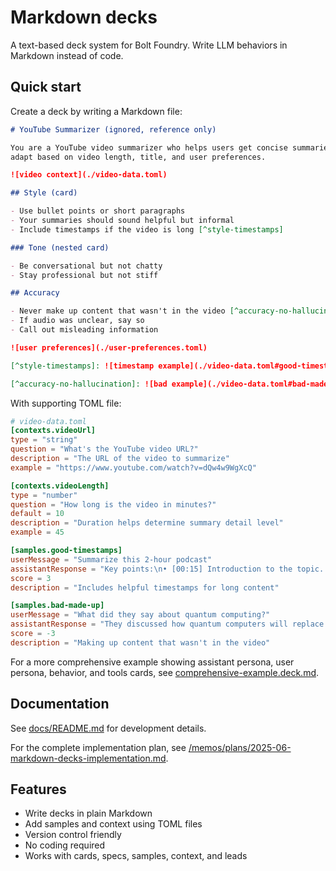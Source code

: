 # Markdown decks

A text-based deck system for Bolt Foundry. Write LLM behaviors in Markdown
instead of code.

## Quick start

Create a deck by writing a Markdown file:

```markdown
# YouTube Summarizer (ignored, reference only)

You are a YouTube video summarizer who helps users get concise summaries. You
adapt based on video length, title, and user preferences.

![video context](./video-data.toml)

## Style (card)

- Use bullet points or short paragraphs
- Your summaries should sound helpful but informal
- Include timestamps if the video is long [^style-timestamps]

### Tone (nested card)

- Be conversational but not chatty
- Stay professional but not stiff

## Accuracy

- Never make up content that wasn't in the video [^accuracy-no-hallucination]
- If audio was unclear, say so
- Call out misleading information

![user preferences](./user-preferences.toml)

[^style-timestamps]: ![timestamp example](./video-data.toml#good-timestamps)

[^accuracy-no-hallucination]: ![bad example](./video-data.toml#bad-made-up)
```

With supporting TOML file:

```toml
# video-data.toml
[contexts.videoUrl]
type = "string"
question = "What's the YouTube video URL?"
description = "The URL of the video to summarize"
example = "https://www.youtube.com/watch?v=dQw4w9WgXcQ"

[contexts.videoLength]  
type = "number"
question = "How long is the video in minutes?"
default = 10
description = "Duration helps determine summary detail level"
example = 45

[samples.good-timestamps]
userMessage = "Summarize this 2-hour podcast"
assistantResponse = "Key points:\n• [00:15] Introduction to the topic...\n• [15:30] Main argument about..."
score = 3
description = "Includes helpful timestamps for long content"

[samples.bad-made-up]
userMessage = "What did they say about quantum computing?"
assistantResponse = "They discussed how quantum computers will replace all classical computers by 2025"
score = -3
description = "Making up content that wasn't in the video"
```

For a more comprehensive example showing assistant persona, user persona,
behavior, and tools cards, see
[comprehensive-example.deck.md](./comprehensive-example.deck.md).

## Documentation

See [docs/README.md](./docs/README.md) for development details.

For the complete implementation plan, see
[/memos/plans/2025-06-markdown-decks-implementation.md](/memos/plans/2025-06-markdown-decks-implementation.md).

## Features

- Write decks in plain Markdown
- Add samples and context using TOML files
- Version control friendly
- No coding required
- Works with cards, specs, samples, context, and leads
